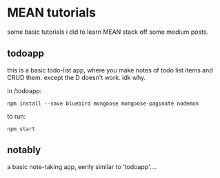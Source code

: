 # MEAN tutorials
some basic tutorials i did to learn MEAN stack off some medium posts.

## todoapp
this is a basic todo-list app, where you make notes of todo list items and CRUD them. except the D doesn't work. idk why.

in /todoapp:

`npm install --save bluebird mongoose mongoose-paginate nodemon`

to run: 

`npm start`

## notably
a basic note-taking app, eerily similar to 'todoapp'.... 
